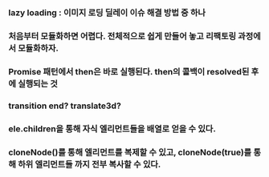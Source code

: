### lazy loading : 이미지 로딩 딜레이 이슈 해결 방법 중 하나

### 처음부터 모듈화하면 어렵다. 전체적으로 쉽게 만들어 놓고 리팩토링 과정에서 모듈화하자.

### Promise 패턴에서 then은 바로 실행된다. then의 콜백이 resolved된 후에 실행되는 것

### transition end? translate3d?

### ele.children을 통해 자식 엘리먼트들을 배열로 얻을 수 있다.

### cloneNode()를 통해 엘리먼트를 복제할 수 있고, cloneNode(true)를 통해 하위 엘리먼트들 까지 전부 복사할 수 있다.
